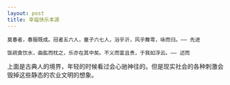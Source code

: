 ```yaml
---
layout: post
title: 幸福快乐本源
---
```

```
莫春者，春服既成。冠者五六人，童子六七人，浴乎沂，风乎舞雩，咏而归。—— 先进

```
```
饭疏食饮水，曲肱而枕之，乐亦在其中矣。不义而富且贵，于我如浮云。—— 述而
```

上面是古典人的境界，年轻的时候看过会心驰神往的。但是现实社会的各种刺激会毁掉这些静态的农业文明的想象。
